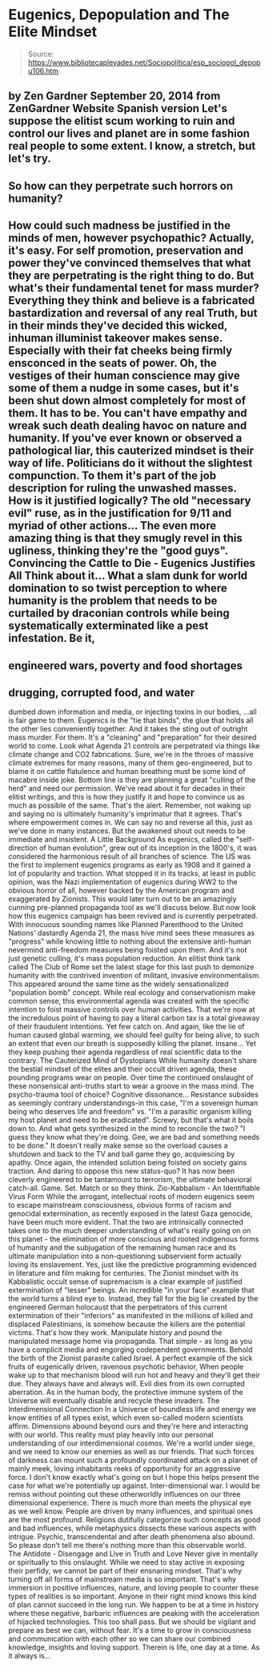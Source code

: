 # Eugenics, Depopulation and The Elite Mindset

> Source: https://www.bibliotecapleyades.net/Sociopolitica/esp_sociopol_depopu106.htm

by Zen Gardner
September 20, 2014
from
ZenGardner Website
Spanish version
Let's suppose the elitist scum working to ruin and control our lives and
planet are in some fashion real people to some extent.
I know, a stretch, but let's try.
-
So how can they perpetrate such horrors
on humanity?
-
How could such madness be justified in
the minds of men, however psychopathic?
Actually, it's easy.
For self promotion, preservation and power
they've convinced themselves that what they are perpetrating is the right
thing to do. But what's their fundamental tenet for mass murder?
Everything they think and believe is a fabricated bastardization and
reversal of any real Truth, but in their minds they've decided this wicked,
inhuman illuminist takeover makes sense. Especially with their fat cheeks
being firmly ensconced in the seats of power.
Oh, the vestiges of their human conscience may give some of them a
nudge in some cases, but it's been shut down almost completely for most of
them. It has to be. You can't have empathy and wreak such death dealing
havoc on nature and humanity.
If you've ever known or observed a pathological liar, this cauterized
mindset is their way of life. Politicians do it without the slightest
compunction. To them it's part of the job description for ruling the
unwashed masses.
How is it justified logically? The old
"necessary evil" ruse, as in the justification
for
9/11 and myriad of other actions...
The even more amazing thing is that they smugly revel in this ugliness,
thinking they're the "good guys".
Convincing the Cattle
to Die - Eugenics Justifies All
Think about it...
What a slam dunk for world domination to so
twist perception to where humanity is the problem that needs to be curtailed
by draconian controls while being systematically exterminated like a pest
infestation.
Be it,
-
engineered wars, poverty and food
shortages
-
drugging, corrupted food, and water
-
dumbed down information and media, or
injecting toxins in our bodies,
...all is fair game to them.
Eugenics is the "tie that binds", the glue
that holds all the other lies conveniently together. And it takes the sting
out of outright mass murder. For them. It's a "cleaning" and "preparation"
for their desired world to come.
Look what
Agenda 21
controls are perpetrated via things like climate change and CO2
fabrications.
Sure, we're in the throes of massive climate
extremes for many reasons, many of them geo-engineered, but to blame it on
cattle flatulence and human breathing must be some kind of macabre inside
joke.
Bottom line is they are planning a great "culling
of the herd" and need our permission. We've read about it for
decades in their elitist writings, and this is how they justify it and hope
to convince us as much as possible of the same. That's the alert.
Remember, not waking up and saying no is ultimately humanity's imprimatur
that it agrees. That's where empowerment comes in. We can say no and
reverse all this, just as we've done in many instances.
But the awakened shout out needs to be immediate
and insistent.
A Little Background
As eugenics, called the "self-direction of human evolution", grew out of its
inception in the 1800's, it was considered the harmonious result of all
branches of science.
The US was the first to implement eugenics
programs as early as 1908 and it gained a lot of popularity and traction.
What stopped it in its tracks, at least in
public opinion, was the Nazi implementation of eugenics during WW2 to the
obvious horror of all, however backed by the American program and
exaggerated
by Zionists.
This would later turn out to be an amazingly cunning pre-planned propaganda
tool as we'll discuss below.
But now look how this eugenics campaign has been revived and is currently
perpetrated. With innocuous sounding names like Planned Parenthood to
the United Nations' dastardly Agenda 21, the mass hive mind
sees these measures as "progress" while knowing little to nothing about the
extensive anti-human nevermind anti-freedom measures being foisted upon
them.
And it's not just genetic culling, it's mass population reduction.
An elitist think tank called
The Club of Rome set the latest stage for
this last push to demonize humanity with the contrived invention of
militant, invasive environmentalism. This appeared around the same time as
the widely sensationalized "population bomb" concept.
While real ecology and conservationism make
common sense, this environmental agenda was created with the specific
intention to foist massive controls over human activities. That we're now at
the incredulous point of having to pay a literal carbon tax is a total
giveaway of their fraudulent intentions.
Yet few catch on.
And again, like the lie of human caused
global warming, we should feel guilty for
being alive, to such an extent that even our breath is supposedly killing
the planet. Insane...
Yet they keep pushing their agenda regardless of
real scientific data to the contrary.
The Cauterized Mind of
Dystopians
While humanity doesn't share the bestial mindset of the elites and their
occult driven agenda, these pounding programs wear on people. Over time the
continued onslaught of these nonsensical anti-truths start to wear a groove
in the mass mind.
The psycho-trauma tool of choice?
Cognitive dissonance...
Resistance subsides as seemingly contrary understandings-in this case,
"I'm a sovereign human being who deserves
life and freedom" vs. "I'm a parasitic organism killing my host planet
and need to be eradicated".
Screwy, but that's what it boils down to.
And what gets synthesized in the mind to reconcile the two?
"I guess they know what they're doing. Gee,
we are bad and something needs to be done."
It doesn't really make sense so the overload
causes a shutdown and back to the TV and ball game they go, acquiescing by
apathy.
Once again, the intended solution being foisted on society gains traction.
And daring to oppose this new status-quo? It has now been cleverly
engineered to be tantamount to terrorism, the ultimate behavioral catch-all.
Game. Set. Match
or so they think.
Zio-Kabbalism - An
Identifiable Virus Form
While the arrogant, intellectual roots of modern eugenics seem to escape
mainstream consciousness, obvious forms of racism and genocidal
extermination, as recently exposed in the latest Gaza genocide, have been
much more evident.
That the two are intrinsically connected takes
one to the much deeper understanding of what's really going on on this
planet - the elimination of more conscious and rooted indigenous forms of
humanity and the subjugation of the remaining human race and its ultimate
manipulation into a non-questioning subservient form actually loving its
enslavement.
Yes, just like the predictive programming evidenced in literature and film
making for centuries.
The
Zionist mindset with its Kabbalistic occult
sense of supremacism is a clear example of justified extermination of
"lesser" beings. An incredible "in your face" example that the world turns a
blind eye to.
Instead, they fall for the big lie created by
the engineered German holocaust that the perpetrators of this current
extermination of their "inferiors" as manifested in the millions of killed
and displaced Palestinians, is somehow because the killers are the potential
victims.
That's how they work. Manipulate history and pound
the
manipulated message home via propaganda.
That simple - as long as you have a complicit
media and engorging codependent governments. Behold the birth of the Zionist
parasite called Israel. A perfect example of the sick fruits of eugenically
driven, ravenous psychotic behavior,
When people wake up to that mechanism blood will run hot and heavy and
they'll get their due. They always have and always will. Evil dies from its
own corrupted aberration.
As in the human body, the protective immune
system of the Universe will eventually disable and recycle these invaders.
The Interdimensional
Connection
In a Universe of boundless life and energy we know entities of all types
exist, which even so-called modern scientists affirm.
Dimensions abound beyond ours and they're
here and interacting with our world.
This reality must play heavily into our personal understanding of our
interdimensional cosmos. We're a world under siege, and we need to know our
enemies as well as our friends.
That such forces of darkness can mount such a
profoundly coordinated attack on a planet of mainly meek, loving inhabitants
reeks of opportunity for an aggressive force.
I don't know exactly what's going on but I hope
this helps present the case for what we're potentially up against.
Inter-dimensional war.
I would be remiss without pointing out these
otherworldly influences on our three
dimensional experience.
There is much more than meets the physical eye
as we well know. People are driven by many influences, and spiritual ones
are the most profound.
Religions dutifully categorize such
concepts as good and bad influences, while metaphysics
dissects these various aspects with intrigue.
Psychic, transcendental and after death
phenomena also abound.
So please don't tell me there's nothing more than this observable world.
The Antidote -
Disengage and Live in Truth and Love
Never give in mentally or spiritually to this onslaught.
While we need to stay active in exposing their
perfidy, we cannot be part of their ensnaring mindset.
That's why turning off all forms of mainstream media is so important. That's
why immersion in positive influences, nature, and loving people to counter
these types of realities is so important.
Anyone in their right mind knows this kind of plan cannot succeed in the
long run. We happen to be at a time in history where these negative,
barbaric influences are peaking with the acceleration of hijacked
technologies.
This too shall pass. But we should be vigilant and prepare as best we can,
without fear. It's a time to grow in consciousness and communication with
each other so we can share our combined knowledge, insights and loving
support.
Therein is life, one day at a time.
As it always is...
